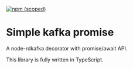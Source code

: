 [![npm (scoped)](https://img.shields.io/npm/v/kafkas)](https://www.npmjs.com/package/kafkas)

# Simple kafka promise

A node-rdkafka decorator with promise/await API.

This library is fully written in TypeScript.